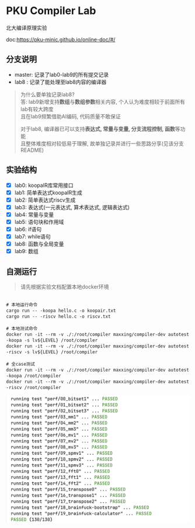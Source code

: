 # PKU Compiler Lab
北大编译原理实验  

doc:https://pku-minic.github.io/online-doc/#/  

## 分支说明

- master: 记录了lab0-lab9的所有提交记录
- lab8  : 记录了能处理至lab8内容的编译器

> 为什么要单独记录lab8?  
> 答: lab9新增支持**数组**与**数组参数**相关内容, 个人认为难度相较于前面所有lab有较大跨度  
> 且在lab9频繁借助AI编码, 代码质量不敢保证
> 
> 对于lab8, 编译器已可以支持**表达式, 常量与变量, 分支流程控制, 函数**等功能  
> 且整体难度相对较低易于理解, 故单独记录并进行一些思路分享(见该分支README)  


## 实验结构

- [x] lab0: koopaIR库常用接口
- [x] lab1: 简单表达式koopaIR生成
- [x] lab2: 简单表达式riscv生成
- [x] lab3: 表达式(一元表达式, 算术表达式, 逻辑表达式)
- [x] lab4: 常量与变量
- [x] lab5: 语句块和作用域
- [x] lab6: if语句
- [x] lab7: while语句
- [x] lab8: 函数与全局变量
- [x] lab9: 数组

## 自测运行

> 请先根据实验文档配置本地docker环境  
```shell

# 本地运行命令
cargo run -- -koopa hello.c -o koopair.txt
cargo run -- -riscv hello.c -o riscv.txt

# 本地测试命令
docker run -it --rm -v ./:/root/compiler maxxing/compiler-dev autotest -koopa -s lv${LEVEL} /root/compiler
docker run -it --rm -v ./:/root/compiler maxxing/compiler-dev autotest -riscv -s lv${LEVEL} /root/compiler

# 全case测试
docker run -it --rm -v ./:/root/compiler maxxing/compiler-dev autotest -koopa /root/compiler
docker run -it --rm -v ./:/root/compiler maxxing/compiler-dev autotest -riscv /root/compiler
```
  
<img src="./img/passed.png" alt="全case测试通过图">